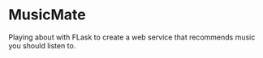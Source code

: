 # MusicMate

Playing about with FLask to create a web service that recommends music you should listen to.
